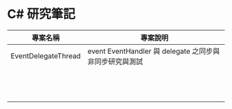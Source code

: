 # C# 研究筆記

|專案名稱|專案說明|
|-|-|
|EventDelegateThread|event EventHandler 與 delegate 之同步與非同步研究與測試|
|||
|||
|||
|||
|||
|||
|||
|||
|||
|||
|||
|||
|||
